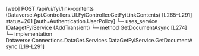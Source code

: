 [web] POST /api/ui/fyi/link-contents  (Dataverse.Api.Controllers.UI.FyiController.GetFyiLinkContents)  [L265–L291] status=201 [auth=Authentication.UserPolicy]
  └─ uses_service IDatagetFyiService (AddTransient)
    └─ method GetDocumentAsync [L274]
      └─ implementation Dataverse.Connections.DataGet.Services.DataGetFyiService.GetDocumentAsync [L19-L291]

